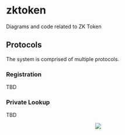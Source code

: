 # zktoken
Diagrams and code related to ZK Token

## Protocols
The system is comprised of multiple protocols. 

### Registration
TBD

### Private Lookup
TBD

<p align="center">
  <img src="https://github.com/yaksetig/zktoken/blob/main/zkt_architecture.png" />
</p>
